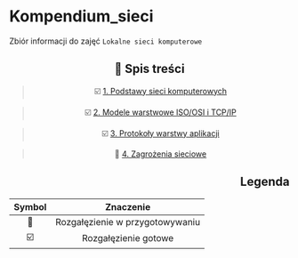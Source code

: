 # Kompendium_sieci
Zbiór informacji do zajęć ``Lokalne sieci komputerowe``

<div align="center">

## :book: Spis treści
> :ballot_box_with_check: [1. Podstawy sieci komputerowych](https://github.com/TEB-DK/Kompendium_sieci/tree/Podstawy-sieci-komputerowych)

> :ballot_box_with_check: [2. Modele warstwowe ISO/OSI i TCP/IP](https://github.com/TEB-DK/Kompendium_sieci/tree/Modele-warstwowe-ISO/OSI-i-TCP/IP)

> :ballot_box_with_check: [3. Protokoły warstwy aplikacji](https://github.com/TEB-DK/Kompendium_sieci/tree/Protoko%C5%82y-warstwy-aplikacji)

> :hammer: [4. Zagrożenia sieciowe](https://github.com/TEB-DK/Kompendium_sieci/tree/Zagro%C5%BCenia-sieciowe)

</div>

<div align="right">

## Legenda
| Symbol                    | Znaczenie|
| :---:                     | :---:   |
| :hammer:                  | Rozgałęzienie w przygotowywaniu      |
| :ballot_box_with_check:   | Rozgałęzienie gotowe  |

</div>
